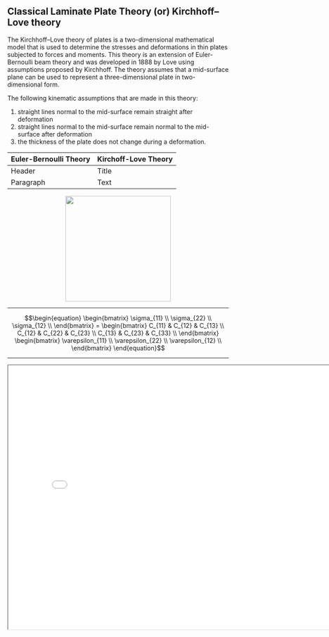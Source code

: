 ## Classical Laminate Plate Theory (or) Kirchhoff–Love theory

The Kirchhoff–Love theory of plates is a two-dimensional mathematical model that is used to determine the stresses and deformations in thin plates subjected to forces and moments. This theory is an extension of Euler-Bernoulli beam theory and was developed in 1888 by Love using assumptions proposed by Kirchhoff. The theory assumes that a mid-surface plane can be used to represent a three-dimensional plate in two-dimensional form.

The following kinematic assumptions that are made in this theory:

1) straight lines normal to the mid-surface remain straight after deformation
2) straight lines normal to the mid-surface remain normal to the mid-surface after deformation
3) the thickness of the plate does not change during a deformation.

| Euler-Bernoulli Theory      | Kirchoff-Love Theory |
| ----------- | ----------- |
| Header      | Title       |
| Paragraph   | Text        |


<!-- Kirchoff Plate Theory Schematic --> 
<p align="center">
  <img width="240" src="https://github.com/MekaSaiKrishna/CodesComposites/assets/93347557/c5e84442-fe5e-448d-bbd8-cf9c842b2668">
</p>

___
$$\begin{equation}
\begin{bmatrix}
\sigma_{11} \\
\sigma_{22} \\
\sigma_{12} \\
\end{bmatrix} = 
\begin{bmatrix}
C_{11} & C_{12} & C_{13} \\
C_{12} & C_{22} & C_{23} \\
C_{13} & C_{23} & C_{33} \\
\end{bmatrix}
\begin{bmatrix}
\varepsilon_{11} \\
\varepsilon_{22} \\
\varepsilon_{12} \\
\end{bmatrix}
\end{equation}$$

___
<iframe src="interactive_plot.html" width="800" height="600"></iframe>

